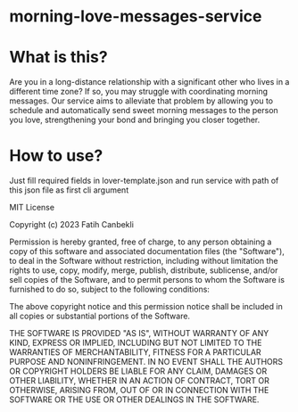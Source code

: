 # morning-love-messages-service

# What is this?

Are you in a long-distance relationship with a significant other who lives in a different time zone? If so, you may struggle with coordinating morning messages. Our service aims to alleviate that problem by allowing you to schedule and automatically send sweet morning messages to the person you love, strengthening your bond and bringing you closer together.

# How to use?
Just fill required fields in lover-template.json and run service with path of this json file as first cli argument

MIT License

Copyright (c) 2023 Fatih Canbekli

Permission is hereby granted, free of charge, to any person obtaining a copy
of this software and associated documentation files (the "Software"), to deal
in the Software without restriction, including without limitation the rights
to use, copy, modify, merge, publish, distribute, sublicense, and/or sell
copies of the Software, and to permit persons to whom the Software is
furnished to do so, subject to the following conditions:

The above copyright notice and this permission notice shall be included in all
copies or substantial portions of the Software.

THE SOFTWARE IS PROVIDED "AS IS", WITHOUT WARRANTY OF ANY KIND, EXPRESS OR
IMPLIED, INCLUDING BUT NOT LIMITED TO THE WARRANTIES OF MERCHANTABILITY,
FITNESS FOR A PARTICULAR PURPOSE AND NONINFRINGEMENT. IN NO EVENT SHALL THE
AUTHORS OR COPYRIGHT HOLDERS BE LIABLE FOR ANY CLAIM, DAMAGES OR OTHER
LIABILITY, WHETHER IN AN ACTION OF CONTRACT, TORT OR OTHERWISE, ARISING FROM,
OUT OF OR IN CONNECTION WITH THE SOFTWARE OR THE USE OR OTHER DEALINGS IN THE
SOFTWARE.
